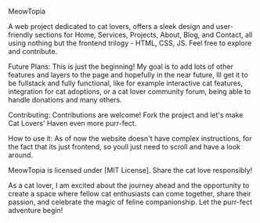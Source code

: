 MeowTopia

A web project dedicated to cat lovers, offers a sleek design and user-friendly sections for Home, Services, Projects, About, Blog, and Contact, all using nothing but the frontend trilogy - HTML, CSS, JS. Feel free to explore and contribute.

Future Plans:
This is just the beginning! My goal is to add lots of other features and layers to the page and hopefully in the near future, Ill get it to be fullstack and fully functional, like for example interactive cat features, integration for cat adoptions, or a cat lover community forum, being able to handle donations and many others.

Contributing:
Contributions are welcome! Fork the project and let's make Cat Lovers' Haven even more purr-fect.

How to use it:
As of now the website doesn't have complex instructions, for the fact that its just frontend, so youll just need to scroll and have a look around.

MeowTopia is licensed under [MIT License]. Share the cat love responsibly!

As a cat lover, I am excited about the journey ahead and the opportunity to create a space where fellow cat enthusiasts can come together, share their passion, and celebrate the magic of feline companionship. Let the purr-fect adventure begin!













